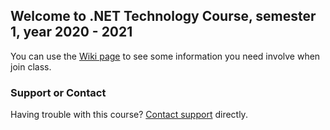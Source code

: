 ## Welcome to .NET Technology Course, semester 1, year 2020 - 2021

You can use the [Wiki page](https://github.com/hcmue/NETCore2021/wiki) to see some information you need involve when join class.


### Support or Contact

Having trouble with this course? [Contact support](https://github.com/contact) directly.
